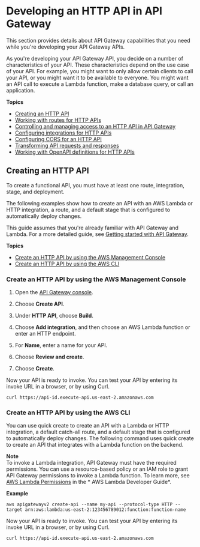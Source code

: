 # Developing an HTTP API in API Gateway<a name="http-api-develop"></a>

This section provides details about API Gateway capabilities that you need while you're developing your API Gateway APIs\.

As you're developing your API Gateway API, you decide on a number of characteristics of your API\. These characteristics depend on the use case of your API\. For example, you might want to only allow certain clients to call your API, or you might want it to be available to everyone\. You might want an API call to execute a Lambda function, make a database query, or call an application\.

**Topics**
+ [Creating an HTTP API](#http-api-examples)
+ [Working with routes for HTTP APIs](http-api-develop-routes.md)
+ [Controlling and managing access to an HTTP API in API Gateway](http-api-access-control.md)
+ [Configuring integrations for HTTP APIs](http-api-develop-integrations.md)
+ [Configuring CORS for an HTTP API](http-api-cors.md)
+ [Transforming API requests and responses](http-api-parameter-mapping.md)
+ [Working with OpenAPI definitions for HTTP APIs](http-api-open-api.md)

## Creating an HTTP API<a name="http-api-examples"></a>

To create a functional API, you must have at least one route, integration, stage, and deployment\.

The following examples show how to create an API with an AWS Lambda or HTTP integration, a route, and a default stage that is configured to automatically deploy changes\.

This guide assumes that you're already familiar with API Gateway and Lambda\. For a more detailed guide, see [Getting started with API Gateway](getting-started.md)\.

**Topics**
+ [Create an HTTP API by using the AWS Management Console](#apigateway-http-api-create.console)
+ [Create an HTTP API by using the AWS CLI](#http-api-examples.cli.quick-create)

### Create an HTTP API by using the AWS Management Console<a name="apigateway-http-api-create.console"></a>

1. Open the [API Gateway console](https://console.aws.amazon.com/apigateway)\.

1. Choose **Create API**\.

1. Under **HTTP API**, choose **Build**\.

1. Choose **Add integration**, and then choose an AWS Lambda function or enter an HTTP endpoint\.

1. For **Name**, enter a name for your API\.

1. Choose **Review and create**\.

1. Choose **Create**\.

Now your API is ready to invoke\. You can test your API by entering its invoke URL in a browser, or by using Curl\.

```
curl https://api-id.execute-api.us-east-2.amazonaws.com
```

### Create an HTTP API by using the AWS CLI<a name="http-api-examples.cli.quick-create"></a>

You can use quick create to create an API with a Lambda or HTTP integration, a default catch\-all route, and a default stage that is configured to automatically deploy changes\. The following command uses quick create to create an API that integrates with a Lambda function on the backend\.

**Note**  
To invoke a Lambda integration, API Gateway must have the required permissions\. You can use a resource\-based policy or an IAM role to grant API Gateway permissions to invoke a Lambda function\. To learn more, see [AWS Lambda Permissions](https://docs.aws.amazon.com/lambda/latest/dg/lambda-permissions) in the * AWS Lambda Developer Guide*\.

**Example**  

```
aws apigatewayv2 create-api --name my-api --protocol-type HTTP --target arn:aws:lambda:us-east-2:123456789012:function:function-name
```

Now your API is ready to invoke\. You can test your API by entering its invoke URL in a browser, or by using Curl\.

```
curl https://api-id.execute-api.us-east-2.amazonaws.com
```